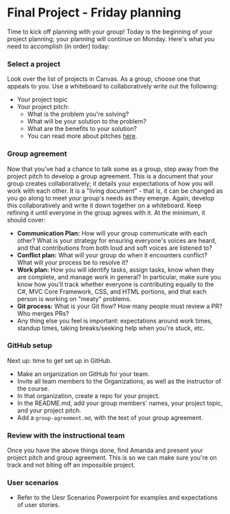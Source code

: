 # Final Project - Friday planning

Time to kick off planning with your group! Today is the beginning of your project planning; your planning will continue on Monday. Here's what you need to accomplish (in order) today:

### Select a project
Look over the list of projects in Canvas. As a group, choose one that appeals to you. Use a whiteboard to collaboratively write out the following:
- Your project topic
- Your project pitch:
  - What is the problem you're solving?
  - What will be your solution to the problem?
  - What are the benefits to your solution?
  - You can read more about pitches  [here](https://www.bidsketch.com/proposal-resources/proposal-templates/web-design-proposal-template).

### Group agreement
Now that you've had a chance to talk some as a group, step away from the project pitch to develop a group agreement. This is a document that your group creates collaboratively; it details your expectations of how you will work with each other. It is a "living document" - that is, it can be changed as you go along to meet your group's needs as they emerge. Again, develop this collaboratively and write it down together on a whiteboard. Keep refining it until everyone in the group agrees with it. At the minimum, it should cover:
  - **Communication Plan:** How will your group communicate with each other? What is your strategy for ensuring everyone's voices are heard, and that contributions from both loud and soft voices are listened to?
  - **Conflict plan:** What will your group do when it encounters conflict? What will your process be to resolve it?
  - **Work plan:** How you will identify tasks, assign tasks, know when they are complete, and manage work in general? In particular, make sure you know how you'll track whether everyone is contributing equally to the C#, MVC Core Framework, CSS, and HTML portions, and that each person is working on "meaty" problems.
  - **Git process:** What is your Git flow? How many people must review a PR? Who merges PRs?
  - Any thing else you feel is important: expectations around work times, standup times, taking breaks/seeking help when you're stuck, etc.

### GitHub setup
Next up: time to get set up in GitHub.
- Make an organization on GitHub for your team.
- Invite all team members to the Organizations, as well as the instructor of the course.
- In that organization, create a repo for your project.
- In the README.md, add your group members' names, your project topic, and your project pitch.
- Add a `group-agreement.md`, with the text of your group agreement.

### Review with the instructional team
Once you have the above things done, find Amanda and present your project pitch and group agreement. This is so we can make sure you're on track and not biting off an impossible project.

### User scenarios
- Refer to the Uesr Scenarios Powerpoint for examples and expectations of user stories. 